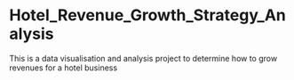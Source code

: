 # Hotel_Revenue_Growth_Strategy_Analysis
This is a data visualisation and analysis project to determine how to grow revenues for a hotel business
